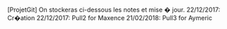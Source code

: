 [ProjetGit]
On stockeras ci-dessous les notes et mise � jour.
22/12/2017: Cr�ation
22/12/2017: Pull2 for Maxence
21/02/2018: Pull3 for Aymeric